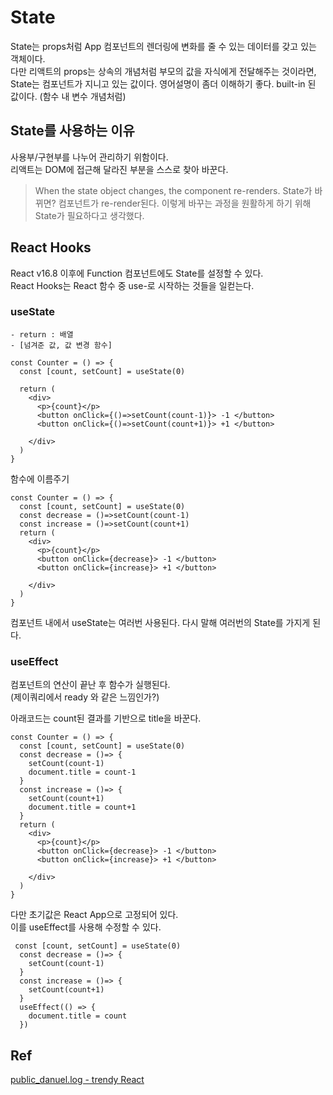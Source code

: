 # State 
State는 props처럼 App 컴포넌트의 렌더링에 변화를 줄 수 있는 데이터를 갖고 있는 객체이다.    
다만 리액트의 props는 상속의 개념처럼 부모의 값을 자식에게 전달해주는 것이라면, State는 컴포넌트가 지니고 있는 값이다. 영어설명이 좀더 이해하기 좋다. built-in 된 값이다. (함수 내 변수 개념처럼)   

## State를 사용하는 이유
사용부/구현부를 나누어 관리하기 위함이다.   
리액트는 DOM에 접근해 달라진 부분을 스스로 찾아 바꾼다. 
> When the state object changes, the component re-renders.
State가 바뀌면? 컴포넌트가 re-render된다. 이렇게 바꾸는 과정을 원활하게 하기 위해 State가 필요하다고 생각했다. 

## React Hooks
React v16.8 이후에 Function 컴포넌트에도 State를 설정할 수 있다.   
React Hooks는 React 함수 중 use-로 시작하는 것들을 일컫는다.

### useState
    - return : 배열
    - [넘겨준 값, 값 변경 함수]
```
const Counter = () => {
  const [count, setCount] = useState(0)

  return (
    <div>
      <p>{count}</p>
      <button onClick={()=>setCount(count-1)}> -1 </button>
      <button onClick={()=>setCount(count+1)}> +1 </button>

    </div>
  )
}

```
함수에 이름주기
```
const Counter = () => {
  const [count, setCount] = useState(0)
  const decrease = ()=>setCount(count-1)
  const increase = ()=>setCount(count+1)
  return (
    <div>
      <p>{count}</p>
      <button onClick={decrease}> -1 </button>
      <button onClick={increase}> +1 </button>

    </div>
  )
}
```
컴포넌트 내에서 useState는 여러번 사용된다. 다시 말해 여러번의 State를 가지게 된다. 

### useEffect
컴포넌트의 연산이 끝난 후 함수가 실행된다.   
(제이쿼리에서 ready 와 같은 느낌인가?)   
   
아래코드는 count된 결과를 기반으로 title을 바꾼다.
```
const Counter = () => {
  const [count, setCount] = useState(0)
  const decrease = ()=> {
    setCount(count-1) 
    document.title = count-1 
  }
  const increase = ()=> {
    setCount(count+1)
    document.title = count+1 
  }
  return (
    <div>
      <p>{count}</p>
      <button onClick={decrease}> -1 </button>
      <button onClick={increase}> +1 </button>

    </div>
  )
}
```
다만 초기값은 React App으로 고정되어 있다.   
이를 useEffect를 사용해 수정할 수 있다.   

```
 const [count, setCount] = useState(0)
  const decrease = ()=> {
    setCount(count-1)
  }
  const increase = ()=> {
    setCount(count+1)
  }
  useEffect(() => {
    document.title = count
  })
```

## Ref

[public_danuel.log - trendy React](https://velog.io/@public_danuel/series/trendy-react)
